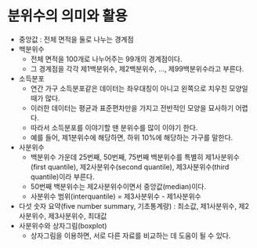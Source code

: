 # 분위수의 의미와 활용
- 중앙값 : 전체 면적을 둘로 나누는 경계점
- 백분위수
    - 전체 면적을 100개로 나누어주는 99개의 경계점이다.
    - 그 경계점을 각각 제1백분위수, 제2백분위수, ..., 제99백분위수라고 부른다.
- 소득분포
    - 연간 가구 소득분포같은 데이터는 좌우대칭이 아니고 왼쪽으로 치우친 모양일 때가 많다.
    - 이러한 데이터는 평균과 표준편차만을 가지고 전반적인 모양을 묘사하기 어렵다.
    - 따라서 소득분포를 이야기할 땐 분위수를 많이 이야기 한다.
    - 예를 들어, 제1분위수에 해당하면, 하위 10%에 해당하는 가구를 말한다.
- 사분위수
    - 백분위수 가운데 25번째, 50번째, 75번째 백분위수를 특별히 제1사분위수(first quantile), 제2사분위수(second quantile), 제3사분위수(third quantile)이라 부른다.
    - 50번째 백분위수는 제2사분위수이면서 중앙값(median)이다.
    - 사분위수 범위(interquantile) = 제3사분위수 - 제1사분위수
- 다섯 숫자 요약(five number summary, 기초통계량) : 최소값, 제1사분위수, 제2사분위수, 제3사분위수, 최대값
- 사분위수와 상자그림(boxplot)
    - 상자그림을 이용하면, 서로 다른 자료를 비교하는 데 도움이 될 수 있다.